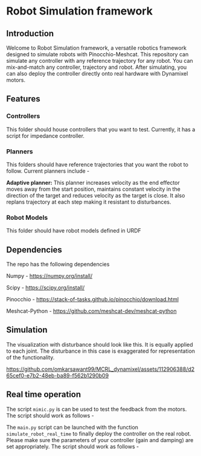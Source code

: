 # Robot Simulation framework
## Introduction
Welcome to Robot Simulation framework, a versatile robotics framework designed to simulate robots with Pinocchio-Meshcat. 
This repository can simulate any controller with any reference trajectory for any robot. You can mix-and-match any controller, trajectory and robot.
After simulating, you can also deploy the controller directly onto real hardware with Dynamixel motors.

## Features
### Controllers
This folder should house controllers that you want to test. Currently, it has a script for impedance controller.

### Planners
This folders should have reference trajectories that you want the robot to follow. Current planners include -

**Adaptive planner:** This planner increases velocity as the end effector moves away from the start position, maintains constant velocity in the direction of the target and 
reduces velocity as the target is close.
It also replans trajectory at each step making it resistant to disturbances.

### Robot Models

This folder should have robot models defined in URDF

## Dependencies
The repo has the following dependencies

Numpy - https://numpy.org/install/

Scipy - https://scipy.org/install/

Pinocchio - https://stack-of-tasks.github.io/pinocchio/download.html

Meshcat-Python - https://github.com/meshcat-dev/meshcat-python

## Simulation
The visualization with disturbance should look like this. It is equally applied to each joint. The disturbance in this case is exaggerated for representation of the functionality. 

https://github.com/omkarsawant99/MCRL_dynamixel/assets/112906388/d265cef0-e7b2-48eb-ba89-f562b1290b09

## Real time operation
The script `mimic.py` is can be used to test the feedback from the motors. The script should work as follows -

The `main.py` script can be launched with the function `simulate_robot_real_time` to finally deploy the controller on the real robot. Please make sure the parameters of your controller (gain and damping) are set appropriately. The script should work as follows -
